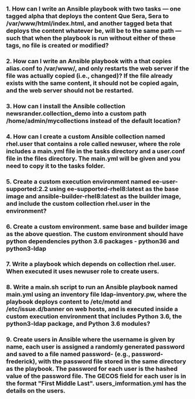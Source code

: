 ### 1. How can I write an Ansible playbook with two tasks — one tagged alpha that deploys the content Que Sera, Sera to /var/www/html/index.html, and another tagged beta that deploys the content whatever be, will be to the same path — such that when the playbook is run without either of these tags, no file is created or modified?

### 2. How can I write an Ansible playbook with a that copies alias.conf to /var/www/, and only restarts the web server if the file was actually copied (i.e., changed)? If the file already exists with the same content, it should not be copied again, and the web server should not be restarted.

### 3. How can I install the Ansible collection newsrander.collection_demo into a custom path /home/admin/mycollections instead of the default location?

### 4. How can I create a custom Ansible collection named rhel.user that contains a role called newuser, where the role includes a main.yml file in the tasks directory and a user.conf file in the files directory. The main.yml will be given and you need to copy it to the tasks folder.

### 5. Create a custom execution environment named ee-user-supported:2.2 using ee-supported-rhel8:latest as the base image and ansible-builder-rhel8:latest as the builder image, and include the custom collection rhel.user in the environment?

### 6. Create a custom environment. same base and builder image as the above question. The custom environment should have python dependencies python 3.6 packages - python36 and python3-ldap

### 7. Write a playbook which depends on collection __rhel.user__. When executed it uses __newuser__ role to create users.

### 8. Write a main.sh script to run an Ansible playbook named main.yml using an inventory file ldap-inventory.pw, where the playbook deploys content to /etc/motd and /etc/issue.d/banner on web hosts, and is executed inside a custom execution environment that includes Python 3.6, the python3-ldap package, and Python 3.6 modules?

### 9. Create users in Ansible where the username is given by name, each user is assigned a randomly generated password and saved to a file named password-<username> (e.g., password-frederick), with the password file stored in the same directory as the playbook. The password for each user is the hashed value of the password file. The GECOS field for each user is in the format "First Middle Last". users_imformation.yml has the details on the users.

